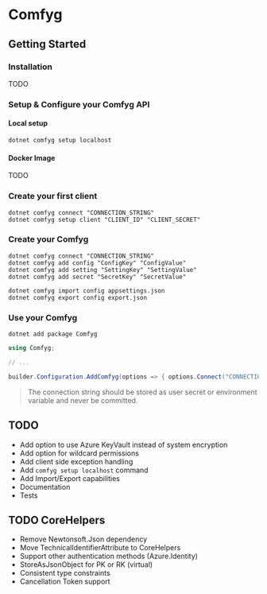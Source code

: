 # Comfyg

## Getting Started

### Installation

TODO

### Setup & Configure your Comfyg API

#### Local setup

```shell
dotnet comfyg setup localhost
```

#### Docker Image

TODO

### Create your first client

```shell
dotnet comfyg connect "CONNECTION_STRING"
dotnet comfyg setup client "CLIENT_ID" "CLIENT_SECRET"
```

### Create your Comfyg

```shell
dotnet comfyg connect "CONNECTION_STRING"
dotnet comfyg add config "ConfigKey" "ConfigValue"
dotnet comfyg add setting "SettingKey" "SettingValue"
dotnet comfyg add secret "SecretKey" "SecretValue"
```

```shell
dotnet comfyg import config appsettings.json
dotnet comfyg export config export.json
```

### Use your Comfyg

```shell
dotnet add package Comfyg
```

```csharp
using Comfyg;

// ...

builder.Configuration.AddComfyg(options => { options.Connect("CONNECTION_STRING"); });
```

> The connection string should be stored as user secret or environment variable and never be committed.

## TODO

- Add option to use Azure KeyVault instead of system encryption
- Add option for wildcard permissions
- Add client side exception handling
- Add `comfyg setup localhost` command
- Add Import/Export capabilities
- Documentation
- Tests

## TODO CoreHelpers

- Remove Newtonsoft.Json dependency
- Move TechnicalIdentifierAttribute to CoreHelpers
- Support other authentication methods (Azure.Identity)
- StoreAsJsonObject for PK or RK (virtual)
- Consistent type constraints
- Cancellation Token support
